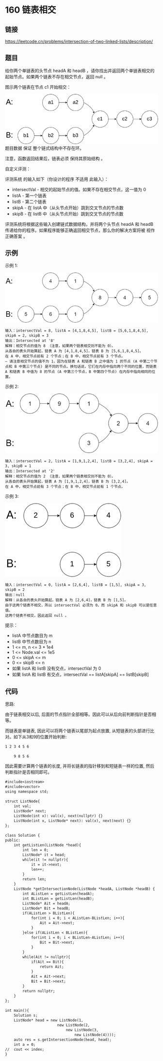 # 160 链表相交
## 链接
https://leetcode.cn/problems/intersection-of-two-linked-lists/description/

## 题目 
给你两个单链表的头节点 headA 和 headB ，请你找出并返回两个单链表相交的起始节点。如果两个链表不存在相交节点，返回 null 。

图示两个链表在节点 c1 开始相交：

![](img/6title.png)
题目数据 保证 整个链式结构中不存在环。

注意，函数返回结果后，链表必须 保持其原始结构 。

自定义评测：

评测系统 的输入如下（你设计的程序 不适用 此输入）：

- intersectVal - 相交的起始节点的值。如果不存在相交节点，这一值为 0
- listA - 第一个链表
- listB - 第二个链表
- skipA - 在 listA 中（从头节点开始）跳到交叉节点的节点数
- skipB - 在 listB 中（从头节点开始）跳到交叉节点的节点数

评测系统将根据这些输入创建链式数据结构，并将两个头节点 headA 和 headB 传递给你的程序。如果程序能够正确返回相交节点，那么你的解决方案将被 视作正确答案 。

## 示例
示例 1:

![](img/6example1.png)
```
输入：intersectVal = 8, listA = [4,1,8,4,5], listB = [5,6,1,8,4,5], skipA = 2, skipB = 3
输出：Intersected at '8'
解释：相交节点的值为 8 （注意，如果两个链表相交则不能为 0）。
从各自的表头开始算起，链表 A 为 [4,1,8,4,5]，链表 B 为 [5,6,1,8,4,5]。
在 A 中，相交节点前有 2 个节点；在 B 中，相交节点前有 3 个节点。
— 请注意相交节点的值不为 1，因为在链表 A 和链表 B 之中值为 1 的节点 (A 中第二个节点和 B 中第三个节点) 是不同的节点。换句话说，它们在内存中指向两个不同的位置，而链表 A 和链表 B 中值为 8 的节点 (A 中第三个节点，B 中第四个节点) 在内存中指向相同的位置。
```
示例 2:

![](img/6example2.png)
```
输入：intersectVal = 2, listA = [1,9,1,2,4], listB = [3,2,4], skipA = 3, skipB = 1
输出：Intersected at '2'
解释：相交节点的值为 2 （注意，如果两个链表相交则不能为 0）。
从各自的表头开始算起，链表 A 为 [1,9,1,2,4]，链表 B 为 [3,2,4]。
在 A 中，相交节点前有 3 个节点；在 B 中，相交节点前有 1 个节点。
```
示例 3:

![](img/6example3.png)
```
输入：intersectVal = 0, listA = [2,6,4], listB = [1,5], skipA = 3, skipB = 2
输出：null
解释：从各自的表头开始算起，链表 A 为 [2,6,4]，链表 B 为 [1,5]。
由于这两个链表不相交，所以 intersectVal 必须为 0，而 skipA 和 skipB 可以是任意值。
这两个链表不相交，因此返回 null 。
```
提示：

- listA 中节点数目为 m
- listB 中节点数目为 n
- 1 <= m, n <= 3 * 1e4
- 1 <= Node.val <= 1e5
- 0 <= skipA <= m
- 0 <= skipB <= n
- 如果 listA 和 listB 没有交点，intersectVal 为 0
- 如果 listA 和 listB 有交点，intersectVal == listA[skipA] == listB[skipB]

## 代码
思路:

由于链表相交以后, 后面的节点指针全部相等。因此可以从后向前判断指针是否相等。

而链表是单链表, 因此可以将两个链表以尾部为起点放置, 从短链表的头部进行比对。如下从3和9的位置开始判断:
```
1 2 3 4 5 6

    9 8 5 6
```
因此需要计算两个链表的长度, 并将长链表的指针移到和短链表一样的位置, 然后判断指针是否相同即可。

```
#include<iostream>
#include<vector>
using namespace std;

struct ListNode{
    int val;
    ListNode* next;
    ListNode(int x): val(x), next(nullptr) {}
    ListNode(int x, ListNode* next): val(x), next(next) {}
};

class Solution {
public:
    int getListLen(ListNode *head){
        int len = 0;
        ListNode* it = head;
        while(it != nullptr){
            it = it->next;
            len++;
        }
        return len;
    }
    ListNode *getIntersectionNode(ListNode *headA, ListNode *headB) {
        int AListLen = getListLen(headA);
        int BListLen = getListLen(headB);
        ListNode* Ait = headA;
        ListNode* Bit = headB;
        if(AListLen > BListLen){
            for(int i = 0; i < AListLen-BListLen; i++){
                Ait = Ait->next;
            }
        }else if(AListLen < BListLen){
            for(int i = 0; i < BListLen-AListLen; i++){
                Bit = Bit->next;
            }
        }
        while(Ait != nullptr){
            if(Ait == Bit){
                return Ait;
            }
            Ait = Ait->next;
            Bit = Bit->next;
        }
        return nullptr;
    }
};

int main(){
    Solution s;
    ListNode* head = new ListNode(1,
                        new ListNode(2,
                            new ListNode(3,
                                new ListNode(4))));
    auto res = s.getIntersectionNode(head, head);
    int a = 0;
//  cout << index;
}
```